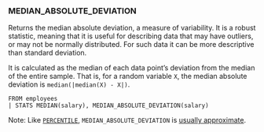 <!--
This is generated by ESQL’s AbstractFunctionTestCase. Do no edit it. See ../README.md for how to regenerate it.
-->

### MEDIAN_ABSOLUTE_DEVIATION
Returns the median absolute deviation, a measure of variability. It is a robust statistic, meaning that it is useful for describing data that may have outliers, or may not be normally distributed. For such data it can be more descriptive than standard deviation.

It is calculated as the median of each data point’s deviation from the median of the entire sample. That is, for a random variable `X`, the median absolute deviation is `median(|median(X) - X|)`.

```esql
FROM employees
| STATS MEDIAN(salary), MEDIAN_ABSOLUTE_DEVIATION(salary)
```
Note: Like [`PERCENTILE`](https://www.elastic.co/docs/reference/elasticsearch/query-languages/esql/esql-functions-operators#esql-percentile), `MEDIAN_ABSOLUTE_DEVIATION` is [usually approximate](https://www.elastic.co/docs/reference/elasticsearch/query-languages/esql/esql-functions-operators#esql-percentile-approximate).
